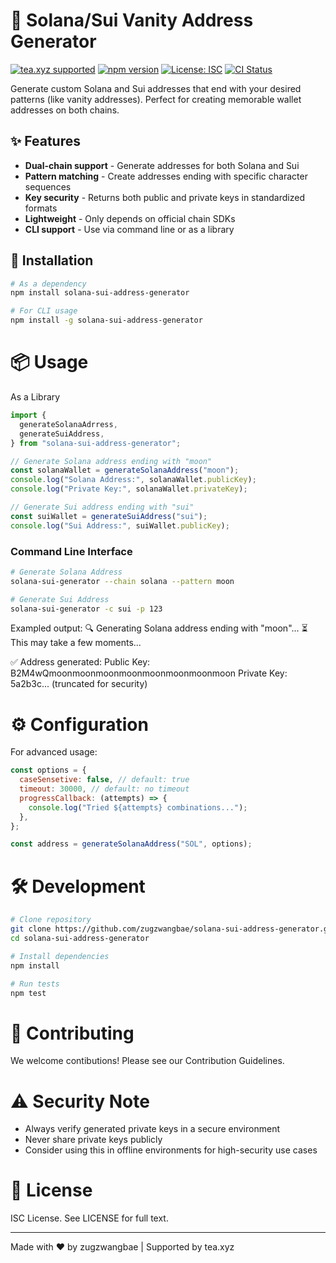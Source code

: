 # 🌌 Solana/Sui Vanity Address Generator

[![tea.xyz supported](https://img.shields.io/badge/tea.xyz-supported-blue)](https://tea.xyz)
[![npm version](https://img.shields.io/npm/v/solana-sui-address-generator)](https://www.npmjs.com/package/solana-sui-address-generator)
[![License: ISC](https://img.shields.io/badge/License-ISC-blue.svg)](https://opensource.org/licenses/ISC)
[![CI Status](https://github.com/zugzwangbae/solana-sui-address-generator/actions/workflows/ci.yml/badge.svg)](https://github.com/zugzwangbae/solana-sui-address-generator/actions)

Generate custom Solana and Sui addresses that end with your desired patterns (like vanity addresses). Perfect for creating memorable wallet addresses on both chains.

## ✨ Features

- **Dual-chain support** - Generate addresses for both Solana and Sui
- **Pattern matching** - Create addresses ending with specific character sequences
- **Key security** - Returns both public and private keys in standardized formats
- **Lightweight** - Only depends on official chain SDKs
- **CLI support** - Use via command line or as a library

## 🚀 Installation

```bash
# As a dependency
npm install solana-sui-address-generator

# For CLI usage
npm install -g solana-sui-address-generator
```

# 📦 Usage

As a Library

```javascript
import {
  generateSolanaAdrress,
  generateSuiAddress,
} from "solana-sui-address-generator";

// Generate Solana address ending with "moon"
const solanaWallet = generateSolanaAddress("moon");
console.log("Solana Address:", solanaWallet.publicKey);
console.log("Private Key:", solanaWallet.privateKey);

// Generate Sui address ending with "sui"
const suiWallet = generateSuiAddress("sui");
console.log("Sui Address:", suiWallet.publicKey);
```

### Command Line Interface

```bash
# Generate Solana Address
solana-sui-generator --chain solana --pattern moon

# Generate Sui Address
solana-sui-generator -c sui -p 123
```

Exampled output:
🔍 Generating Solana address ending with "moon"...
⏳ This may take a few moments...

✅ Address generated:
Public Key: B2M4wQmoonmoonmoonmoonmoonmoonmoonmoon
Private Key: 5a2b3c... (truncated for security)

# ⚙️ Configuration

For advanced usage:

```javascript
const options = {
  caseSensetive: false, // default: true
  timeout: 30000, // default: no timeout
  progressCallback: (attempts) => {
    console.log("Tried ${attempts} combinations...");
  },
};

const address = generateSolanaAddress("SOL", options);
```

# 🛠️ Development

```bash
# Clone repository
git clone https://github.com/zugzwangbae/solana-sui-address-generator.git
cd solana-sui-address-generator

# Install dependencies
npm install

# Run tests
npm test
```

# 🤝 Contributing

We welcome contibutions! Please see our Contribution Guidelines.

# ⚠️ Security Note

- Always verify generated private keys in a secure environment
- Never share private keys publicly
- Consider using this in offline environments for high-security use cases

# 📜 License

ISC License. See LICENSE for full text.

---

Made with ❤️ by zugzwangbae | Supported by tea.xyz
